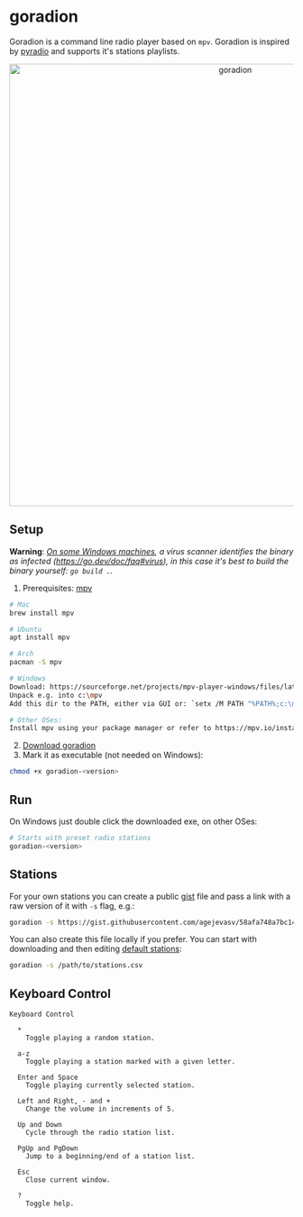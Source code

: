 # goradion
Goradion is a command line radio player based on `mpv`. Goradion is inspired by [pyradio](https://github.com/coderholic/pyradio) and supports it's stations playlists.
<p align="center">
  <img width="785" alt="goradion" src="https://github.com/agejevasv/goradion/assets/1682086/325f05bc-8f04-4810-ba71-400072794afb">
</p>

## Setup

**Warning**: _[On some Windows machines](https://github.com/agejevasv/goradion/issues/1), a virus scanner identifies the binary as infected (https://go.dev/doc/faq#virus), in this case it's best to build the binary yourself: `go build .`._

1. Prerequisites: [mpv](https://mpv.io/)
```bash
# Mac
brew install mpv

# Ubuntu
apt install mpv

# Arch
pacman -S mpv

# Windows
Download: https://sourceforge.net/projects/mpv-player-windows/files/latest/download
Unpack e.g. into c:\mpv
Add this dir to the PATH, either via GUI or: `setx /M PATH "%PATH%;c:\mpv"`

# Other OSes:
Install mpv using your package manager or refer to https://mpv.io/installation/
```
2. [Download goradion](https://github.com/agejevasv/goradion/releases/latest)
3. Mark it as executable (not needed on Windows):
```bash
chmod +x goradion-<version>
```

## Run
On Windows just double click the downloaded exe, on other OSes:
```bash
# Starts with preset radio stations
goradion-<version>
```

## Stations
For your own stations you can create a public [gist](https://gist.github.com/) file and pass a link with a raw version of it with `-s` flag, e.g.:

```bash
goradion -s https://gist.githubusercontent.com/agejevasv/58afa748a7bc14dcccab1ca237d14a0b/raw/stations.csv
```

You can also create this file locally if you prefer. You can start with downloading and then editing [default stations](https://gist.githubusercontent.com/agejevasv/58afa748a7bc14dcccab1ca237d14a0b/raw/stations.csv):

```bash
goradion -s /path/to/stations.csv
```
## Keyboard Control
```
Keyboard Control

  *
    Toggle playing a random station.

  a-z
    Toggle playing a station marked with a given letter.

  Enter and Space
    Toggle playing currently selected station.

  Left and Right, - and +
    Change the volume in increments of 5.

  Up and Down
    Cycle through the radio station list.

  PgUp and PgDown
    Jump to a beginning/end of a station list.

  Esc
    Close current window.

  ?
    Toggle help.
```
